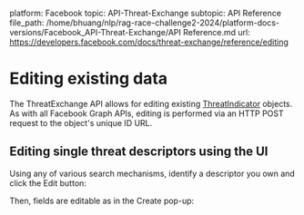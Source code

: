 platform: Facebook
topic: API-Threat-Exchange
subtopic: API Reference
file_path: /home/bhuang/nlp/rag-race-challenge2-2024/platform-docs-versions/Facebook_API-Threat-Exchange/API Reference.md
url: https://developers.facebook.com/docs/threat-exchange/reference/editing

# Editing existing data

The ThreatExchange API allows for editing existing [ThreatIndicator](https://developers.facebook.com/docs/threat-exchange/reference/apis/threat-indicator) objects. As with all Facebook Graph APIs, editing is performed via an HTTP POST request to the object's unique ID URL.

## Editing single threat descriptors using the UI

Using any of various search mechanisms, identify a descriptor you own and click the Edit button:

  

Then, fields are editable as in the Create pop-up: